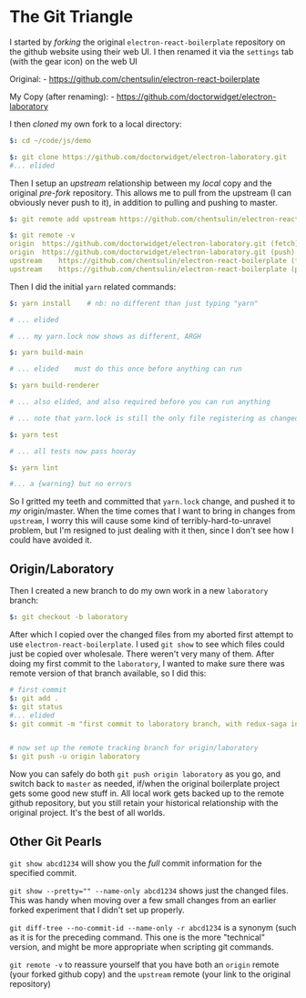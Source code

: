 # The Git Triangle

I started by _forking_ the original `electron-react-boilerplate` repository on
the github website using their web UI. I then renamed it via the `settings` tab
(with the gear icon) on the web UI

Original: - https://github.com/chentsulin/electron-react-boilerplate

My Copy (after renaming): - https://github.com/doctorwidget/electron-laboratory

I then _cloned_ my own fork to a local directory:

```yml
$: cd ~/code/js/demo

$: git clone https://github.com/doctorwidget/electron-laboratory.git
#... elided
```

Then I setup an _upstream_ relationship between my _local_ copy and the original _pre-fork_
repository. This allows me to pull from the upstream (I can obviously never push to it),
in addition to pulling and pushing to master.

```yml
$: git remote add upstream https://github.com/chentsulin/electron-react-boilerplate

$: git remote -v
origin	https://github.com/doctorwidget/electron-laboratory.git (fetch)
origin	https://github.com/doctorwidget/electron-laboratory.git (push)
upstream	https://github.com/chentsulin/electron-react-boilerplate (fetch)
upstream	https://github.com/chentsulin/electron-react-boilerplate (push)
```

Then I did the initial `yarn` related commands:

```yml
$: yarn install    # nb: no different than just typing "yarn"

# ... elided

# ... my yarn.lock now shows as different, ARGH

$: yarn build-main

# ... elided    must do this once before anything can run

$: yarn build-renderer

# ... also elided, and also required before you can run anything

# ... note that yarn.lock is still the only file registering as changed

$: yarn test

# ... all tests now pass hooray

$: yarn lint

#... a {warning} but no errors
```

So I gritted my teeth and committed that `yarn.lock` change, and pushed it to
_my_ origin/master. When the time comes that I want to bring in changes from
`upstream`, I worry this will cause some kind of terribly-hard-to-unravel
problem, but I'm resigned to just dealing with it then, since I don't see how I
could have avoided it.

## Origin/Laboratory

Then I created a new branch to do my own work in a new `laboratory` branch:

```yml
$: git checkout -b laboratory
```

After which I copied over the changed files from my aborted first attempt to
use `electron-react-boilerplate`. I used `git show` to see which
files could just be copied over wholesale. There weren't very many of them.
After doing my first commit to the `laboratory`, I wanted to make sure there
was remote version of that branch available, so I did this:

```yml
# first commit
$: git add .
$: git status
#... elided
$: git commit -m "first commit to laboratory branch, with redux-saga integration"


# now set up the remote tracking branch for origin/laboratory
$: git push -u origin laboratory
```

Now you can safely do both `git push origin laboratory` as you go, and switch
back to `master` as needed, if/when the original boilerplate project gets some
good new stuff in. All local work gets backed up to the remote github
repository, but you still retain your historical relationship with the original
project. It's the best of all worlds.

## Other Git Pearls

`git show abcd1234` will show you the _full_ commit information for the specified
commit.

`git show --pretty="" --name-only abcd1234` shows just the changed files. This was
handy when moving over a few small changes from an earlier forked experiment that
I didn't set up properly.

`git diff-tree --no-commit-id --name-only -r abcd1234` is a synonym (such as it is
for the preceding command. This one is the more "technical" version, and might be
more appropriate when scripting git commands.

`git remote -v` to reassure yourself that you have both an `origin` remote
(your forked github copy) and the `upstream` remote (your link to the original
repository)
